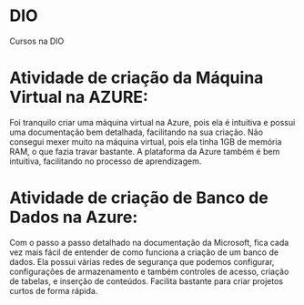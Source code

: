 # DIO
Cursos na DIO
# Atividade de criação da Máquina Virtual na AZURE: 

Foi tranquilo criar uma máquina virtual na Azure, pois ela é intuitiva e possui uma documentação bem detalhada, facilitando na sua criação. 
Não consegui mexer muito na máquina virtual, pois ela tinha 1GB de memória RAM, o que fazia travar bastante. 
A plataforma da Azure também é bem intuitiva, facilitando no processo de aprendizagem. 


# Atividade de criação de Banco de Dados na Azure:

Com o passo a passo detalhado na documentação da Microsoft, fica cada vez mais fácil de entender de como funciona a criação de um banco de dados.
Ela possui várias redes de segurança que podemos configurar, configurações de armazenamento e também controles de acesso, criação de tabelas, e inserção de conteúdos.
Facilita bastante para criar projetos curtos de forma rápida.

